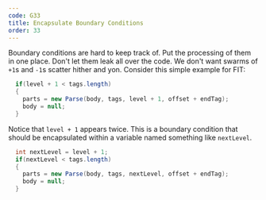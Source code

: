 ```yaml
---
code: G33
title: Encapsulate Boundary Conditions
order: 33
---
```

Boundary conditions are hard to keep track of.
Put the processing of them in one place.
Don't let them leak all over the code.
We don't want swarms of `+1`s and `-1`s scatter hither and yon.
Consider this simple example for FIT:

```java
  if(level + 1 < tags.length)
  {
    parts = new Parse(body, tags, level + 1, offset + endTag);
    body = null;
  }
```

Notice that `level + 1` appears twice.
This is a boundary condition that should be encapsulated within a variable named something like `nextLevel`.

```java
  int nextLevel = level + 1;
  if(nextLevel < tags.length)
  {
    parts = new Parse(body, tags, nextLevel, offset + endTag);
    body = null;
  }
```
